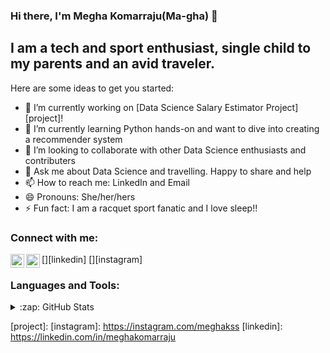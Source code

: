 ### Hi there, I'm Megha Komarraju(Ma-gha) 👋

<!--
**Megha-Komarraju/Megha-Komarraju** is a ✨ _special_ ✨ repository because its `README.md` (this file) appears on your GitHub profile.-->

## I am a tech and sport enthusiast, single child to my parents and an avid traveler.
Here are some ideas to get you started:

- 🔭 I’m currently working on [Data Science Salary Estimator Project][project]!
- 🌱 I’m currently learning Python hands-on and want to dive into creating a recommender system
- 👯 I’m looking to collaborate with other Data Science enthusiasts and contributers
- 💬 Ask me about Data Science and travelling. Happy to share and help
- 📫 How to reach me: LinkedIn and Email
- 😄 Pronouns: She/her/hers
- ⚡ Fun fact: I am a racquet sport fanatic and I love sleep!!

### Connect with me:

[<img align="left" alt="Megha Komarraju | LinkedIn" width="22px" src="https://cdn.jsdelivr.net/npm/simple-icons@v3/icons/linkedin.svg" />][linkedin]
[<img align="left" alt="Megha Komarraju | Instagram" width="22px" src="https://cdn.jsdelivr.net/npm/simple-icons@v3/icons/instagram.svg" />][instagram]
<br />

### Languages and Tools:

<details>
  <summary>:zap: GitHub Stats</summary>

  <img align="left" alt="Megha Komarraju's GitHub Stats" src="https://github-readme-stats.Megha Komarraju.vercel.app/api?username=codeSTACKr&show_icons=true&hide_border=true" />

</details>

[project]:
[instagram]: https://instagram.com/meghakss
[linkedin]: https://linkedin.com/in/meghakomarraju

